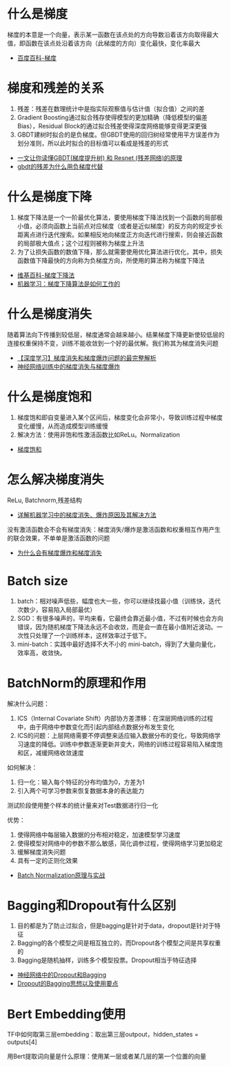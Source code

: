 # 什么是梯度
梯度的本意是一个向量，表示某一函数在该点处的方向导数沿着该方向取得最大值，即函数在该点处沿着该方向（此梯度的方向）变化最快，变化率最大
- [百度百科-梯度](https://baike.baidu.com/item/%E6%A2%AF%E5%BA%A6/13014729)

# 梯度和残差的关系
1. 残差：残差在数理统计中是指实际观察值与估计值（拟合值）之间的差
2. Gradient Boosting通过拟合残存使得模型的更加精确（降低模型的偏差Bias），Residual Block的通过拟合残差使得深度网络能够变得更深更强
3. GBDT建树时拟合的是负梯度。但GBDT使用的回归树经常使用平方误差作为划分准则，所以此时拟合的目标值可以看成是残差的形式
- [一文让你读懂GBDT(梯度提升树) 和 Resnet (残差网络)的原理](https://www.jianshu.com/p/cd3be2fcc8a3)
- [gbdt的残差为什么用负梯度代替](https://www.zhihu.com/question/63560633)

# 什么是梯度下降
1. 梯度下降法是一个一阶最优化算法，要使用梯度下降法找到一个函数的局部极小值，必须向函数上当前点对应梯度（或者是近似梯度）的反方向的规定步长距离点进行迭代搜索。如果相反地向梯度正方向迭代进行搜索，则会接近函数的局部极大值点；这个过程则被称为梯度上升法
2. 为了让损失函数的数值下降，那么就需要使用优化算法进行优化，其中，损失函数值下降最快的方向称为负梯度方向，所使用的算法称为梯度下降法
- [维基百科-梯度下降法](https://zh.wikipedia.org/wiki/%E6%A2%AF%E5%BA%A6%E4%B8%8B%E9%99%8D%E6%B3%95)
- [机器学习：梯度下降算法是如何工作的](https://blog.ailemon.me/2019/10/21/machine-learning-how-gradient-descent-works/)

# 什么是梯度消失
随着算法向下传播到较低层，梯度通常会越来越小。结果梯度下降更新使较低层的连接权重保持不变，训练不能收敛到一个好的最优解。我们称其为梯度消失问题
- [【深度学习】梯度消失和梯度爆炸问题的最完整解析](https://jishuin.proginn.com/p/763bfbd2f7c9)
- [神经网络训练中的梯度消失与梯度爆炸](https://zhuanlan.zhihu.com/p/25631496)

# 什么是梯度饱和
1. 梯度饱和即自变量进入某个区间后，梯度变化会非常小，导致训练过程中梯度变化缓慢，从而造成模型训练缓慢
2. 解决方法：使用非饱和性激活函数比如ReLu。Normalization
- [梯度饱和](https://zhuanlan.zhihu.com/p/111579675)

# 怎么解决梯度消失
ReLu, Batchnorm,残差结构
- [详解机器学习中的梯度消失、爆炸原因及其解决方法](https://blog.csdn.net/qq_25737169/article/details/78847691)

没有激活函数会不会有梯度消失：梯度消失/爆炸是激活函数和权重相互作用产生的联合效果，不单单是激活函数的问题
- [为什么会有梯度爆炸和梯度消失](https://www.zhihu.com/question/290392414)

# Batch size
1. batch：相对噪声低些，幅度也大一些，你可以继续找最小值（训练快，迭代次数少，容易陷入局部最优）
2. SGD：有很多噪声的，平均来看，它最终会靠近最小值，不过有时候也会方向错误，因为随机梯度下降法永远不会收敛，而是会一直在最小值附近波动。一次性只处理了一个训练样本，这样效率过于低下。
3. mini-batch：实践中最好选择不大不小的 mini-batch，得到了大量向量化，效率高，收敛快。

# BatchNorm的原理和作用
解决什么问题：
1. ICS（Internal Covariate Shift）内部协方差漂移：在深层网络训练的过程中，由于网络中参数变化而引起内部结点数据分布发生变化
2. ICS的问题：上层网络需要不停调整来适应输入数据分布的变化，导致网络学习速度的降低。训练中参数逐渐更新并变大，网络的训练过程容易陷入梯度饱和区，减缓网络收敛速度

如何解决：
1. 归一化：输入每个特征的分布均值为0，方差为1
2. 引入两个可学习参数来恢复数据本身的表达能力

测试阶段使用整个样本的统计量来对Test数据进行归一化

优势：
1. 使得网络中每层输入数据的分布相对稳定，加速模型学习速度
2. 使得模型对网络中的参数不那么敏感，简化调参过程，使得网络学习更加稳定
3. 缓解梯度消失问题
4. 具有一定的正则化效果

- [Batch Normalization原理与实战](https://zhuanlan.zhihu.com/p/34879333)

# Bagging和Dropout有什么区别
1. 目的都是为了防止过拟合，但是bagging是针对于data，dropout是针对于特征
2. Bagging的各个模型之间是相互独立的，而Dropout各个模型之间是共享权重的
3. Bagging是随机抽样，训练多个模型投票。Dropout相当于特征选择
- [神经网络中的Dropout和Bagging](http://sofasofa.io/forum_main_post.php?postid=1000436)
- [Dropout的Bagging思想以及使用要点](https://zhuanlan.zhihu.com/p/163833907)

# Bert Embedding使用
TF中如何取第三层embedding：取出第三层outpout，hidden_states = outputs[4]

用Bert提取词向量是什么原理：使用某一层或者某几层的第一个位置的向量

